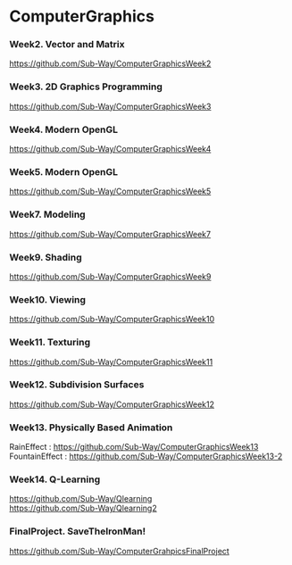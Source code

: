 # ComputerGraphics

### Week2. Vector and Matrix
https://github.com/Sub-Way/ComputerGraphicsWeek2

### Week3. 2D Graphics Programming
https://github.com/Sub-Way/ComputerGraphicsWeek3

### Week4. Modern OpenGL
https://github.com/Sub-Way/ComputerGraphicsWeek4

### Week5. Modern OpenGL
https://github.com/Sub-Way/ComputerGraphicsWeek5

### Week7. Modeling
https://github.com/Sub-Way/ComputerGraphicsWeek7

### Week9. Shading
https://github.com/Sub-Way/ComputerGraphicsWeek9

### Week10. Viewing
https://github.com/Sub-Way/ComputerGraphicsWeek10

### Week11. Texturing
https://github.com/Sub-Way/ComputerGraphicsWeek11

### Week12. Subdivision Surfaces
https://github.com/Sub-Way/ComputerGraphicsWeek12

### Week13. Physically Based Animation
RainEffect : https://github.com/Sub-Way/ComputerGraphicsWeek13  
FountainEffect : https://github.com/Sub-Way/ComputerGraphicsWeek13-2

### Week14. Q-Learning
https://github.com/Sub-Way/Qlearning  
https://github.com/Sub-Way/Qlearning2

### FinalProject. SaveTheIronMan!
https://github.com/Sub-Way/ComputerGrahpicsFinalProject
